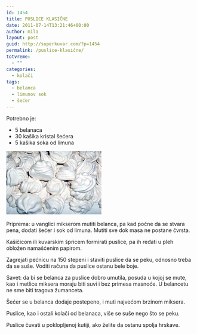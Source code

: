 ```yaml
---
id: 1454
title: PUSLICE KLASIČNE
date: 2011-07-14T13:21:46+00:00
author: mila
layout: post
guid: http://superkuvar.com/?p=1454
permalink: /puslice-klasične/
totvreme:
  - ""
categories:
  - kolači
tags:
  - belanca
  - limunov sok
  - šećer
---
```

Potrebno je:

  * 5 belanaca
  * 30 kašika kristal šećera
  * 5 kašika soka od limuna

<img class="alignnone size-full wp-image-1456" title="puslice1" src="/wp-content/uploads/2011/07/puslice1-e1310649691203.jpg" alt="" width="255" height="170" /> 

Priprema: u vanglici mikserom mutiti belanca, pa kad počne da se stvara pena, dodati šećer i sok od limuna. Mutiti sve dok masa ne postane čvrsta.

Kašičicom ili kuvarskim špricem formirati puslice, pa ih ređati u pleh obložen namašćenim papirom.

Zagrejati pećnicu na 150 stepeni i staviti puslice da se peku, odnosno treba da se suše. Voditi računa da puslice ostanu bele boje.

Savet: da bi se belanca za puslice dobro umutila, posuda u kojoj se mute, kao i metlice miksera moraju biti suvi i bez primesa masnoće. U belancetu ne sme biti tragova žumanceta.

Šećer se u belanca dodaje postepeno, i muti najvećom brzinom miksera.

Puslice, kao i ostali kolači od belanaca, više se suše nego što se peku.

Puslice čuvati u poklopljenoj kutiji, ako želite da ostanu spolja hrskave.